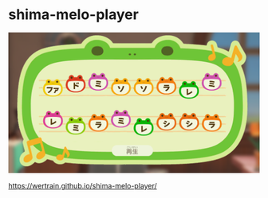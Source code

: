 # shima-melo-player

![Screenshot](https://github.com/wertrain/shima-melo-player/blob/master/screenshot.png)

https://wertrain.github.io/shima-melo-player/

